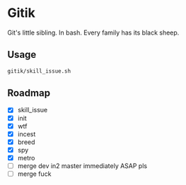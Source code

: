# Gitik

Git's little sibling. In bash. Every family has its black sheep.


## Usage
```bash
gitik/skill_issue.sh
```

## Roadmap

- [x] skill_issue
- [x] init
- [x] wtf
- [x] incest
- [x] breed
- [x] spy
- [x] metro
- [ ] merge dev in2 master immediately ASAP pls
- [ ] merge fuck

